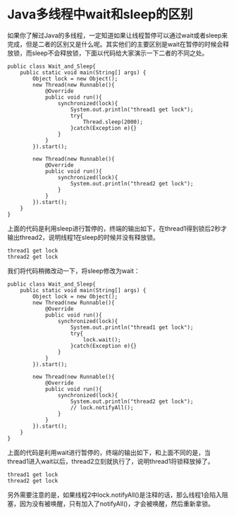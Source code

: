 # Java多线程中wait和sleep的区别

如果你了解过Java的多线程，一定知道如果让线程暂停可以通过wait或者sleep来完成，但是二者的区别又是什么呢。其实他们的主要区别是wait在暂停的时候会释放锁，而sleep不会释放锁，下面以代码给大家演示一下二者的不同之处。  

```
public class Wait_and_Sleep{
    public static void main(String[] args) {
        Object lock = new Object();
        new Thread(new Runnable(){
            @Override
            public void run(){
                synchronized(lock){
                    System.out.println("thread1 get lock");
                    try{
                        Thread.sleep(2000);
                    }catch(Exception e){}
                }
            }
        }).start();

        new Thread(new Runnable(){
            @Override
            public void run(){
                synchronized(lock){
                    System.out.println("thread2 get lock");                    
                }
            }
        }).start();
    }
}
```

上面的代码是利用sleep进行暂停的，终端的输出如下，在thread1得到锁后2秒才输出thread2，说明线程1在sleep的时候并没有释放锁。
```
thread1 get lock
thread2 get lock
```

我们将代码稍微改动一下，将sleep修改为wait：
```
public class Wait_and_Sleep{
    public static void main(String[] args) {
        Object lock = new Object();
        new Thread(new Runnable(){
            @Override
            public void run(){
                synchronized(lock){
                    System.out.println("thread1 get lock");
                    try{
                        lock.wait();
                    }catch(Exception e){}
                }
            }
        }).start();

        new Thread(new Runnable(){
            @Override
            public void run(){
                synchronized(lock){
                    System.out.println("thread2 get lock");
                    // lock.notifyAll();
                }
            }
        }).start();
    }
}
```
上面的代码是利用wait进行暂停的，终端的输出如下，和上面不同的是，当thread1进入wait以后，thread2立刻就执行了，说明thread1将锁释放掉了。
```
thread1 get lock
thread2 get lock
```  

另外需要注意的是，如果线程2中lock.notifyAll()是注释的话，那么线程1会陷入阻塞，因为没有被唤醒，只有加入了notifyAll()，才会被唤醒，然后重新拿锁。